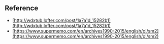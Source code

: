 

## Reference 

- [http://wdxtub.lofter.com/post/1a7a1d_15282b1](http://wdxtub.lofter.com/post/1a7a1d_15282b1)
- [https://www.supermemo.com/en/archives1990-2015/english/ol/sm2](https://www.supermemo.com/en/archives1990-2015/english/ol/sm2)